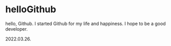 # helloGithub

hello, Github.
I started Github for my life and happiness.
I hope to be a good developer.

2022.03.26.
